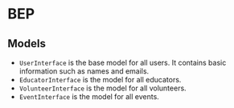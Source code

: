 # BEP
## Models
+ `UserInterface` is the base model for all users. It contains basic information such as names and emails.
+ `EducatorInterface` is the model for all educators.
+ `VolunteerInterface` is the model for all volunteers.
+ `EventInterface` is the model for all events.
